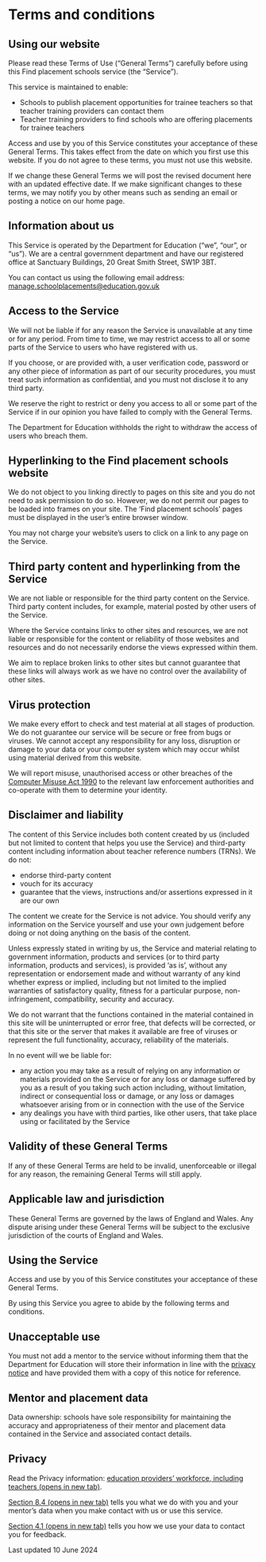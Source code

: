 # Terms and conditions
## Using our website

Please read these Terms of Use (“General Terms”) carefully before using this Find placement schools service (the “Service”).

This service is maintained to enable:

- Schools to publish placement opportunities for trainee teachers so that teacher training providers can contact them
- Teacher training providers to find schools who are offering placements for trainee teachers

Access and use by you of this Service constitutes your acceptance of these General Terms. This takes effect from the date on which you first use this website. If you do not agree to these terms, you must not use this website.

If we change these General Terms we will post the revised document here with an updated effective date. If we make significant changes to these terms, we may notify you by other means such as sending an email or posting a notice on our home page.

## Information about us
This Service is operated by the Department for Education (“we”, “our”, or “us”). We are a central government department and have our registered office at Sanctuary Buildings, 20 Great Smith Street, SW1P 3BT.

You can contact us using the following email address:
[manage.schoolplacements@education.gov.uk](mailto:manage.schoolplacements@education.gov.uk)

## Access to the Service
We will not be liable if for any reason the Service is unavailable at any time or for any period. From time to time, we may restrict access to all or some parts of the Service to users who have registered with us.

If you choose, or are provided with, a user verification code, password or any other piece of information as part of our security procedures, you must treat such information as confidential, and you must not disclose it to any third party.

We reserve the right to restrict or deny you access to all or some part of the Service if in our opinion you have failed to comply with the General Terms.

The Department for Education withholds the right to withdraw the access of users who breach them.

## Hyperlinking to the Find placement schools website
We do not object to you linking directly to pages on this site and you do not need to ask permission to do so. However, we do not permit our pages to be loaded into frames on your site. The ‘Find placement schools’ pages must be displayed in the user’s entire browser window.

You may not charge your website’s users to click on a link to any page on the Service.

## Third party content and hyperlinking from the Service
We are not liable or responsible for the third party content on the Service. Third party content includes, for example, material posted by other users of the Service.

Where the Service contains links to other sites and resources, we are not liable or responsible for the content or reliability of those websites and resources and do not necessarily endorse the views expressed within them.

We aim to replace broken links to other sites but cannot guarantee that these links will always work as we have no control over the availability of other sites.

## Virus protection
We make every effort to check and test material at all stages of production. We do not guarantee our service will be secure or free from bugs or viruses. We cannot accept any responsibility for any loss, disruption or damage to your data or your computer system which may occur whilst using material derived from this website.

We will report misuse, unauthorised access or other breaches of the [Computer Misuse Act 1990](https://www.legislation.gov.uk/ukpga/1990/18/contents) to the relevant law enforcement authorities and co-operate with them to determine your identity.

## Disclaimer and liability
The content of this Service includes both content created by us (included but not limited to content that helps you use the Service) and third-party content including information about teacher reference numbers (TRNs). We do not:

- endorse third-party content
- vouch for its accuracy
- guarantee that the views, instructions and/or assertions expressed in it are our own

The content we create for the Service is not advice. You should verify any information on the Service yourself and use your own judgement before doing or not doing anything on the basis of the content.

Unless expressly stated in writing by us, the Service and material relating to government information, products and services (or to third party information, products and services), is provided ‘as is’, without any representation or endorsement made and without warranty of any kind whether express or implied, including but not limited to the implied warranties of satisfactory quality, fitness for a particular purpose, non-infringement, compatibility, security and accuracy.

We do not warrant that the functions contained in the material contained in this site will be uninterrupted or error free, that defects will be corrected, or that this site or the server that makes it available are free of viruses or represent the full functionality, accuracy, reliability of the materials.

In no event will we be liable for:

- any action you may take as a result of relying on any information or materials provided on the Service or for any loss or damage suffered by you as a result of you taking such action including, without limitation, indirect or consequential loss or damage, or any loss or damages whatsoever arising from or in connection with the use of the Service
- any dealings you have with third parties, like other users, that take place using or facilitated by the Service

## Validity of these General Terms
If any of these General Terms are held to be invalid, unenforceable or illegal for any reason, the remaining General Terms will still apply.

## Applicable law and jurisdiction
These General Terms are governed by the laws of England and Wales. Any dispute arising under these General Terms will be subject to the exclusive jurisdiction of the courts of England and Wales.

## Using the Service
Access and use by you of this Service constitutes your acceptance of these General Terms.

By using this Service you agree to abide by the following terms and conditions.

## Unacceptable use
You must not add a mentor to the service without informing them that the Department for Education will store their information in line with the [privacy notice](/privacy) and have provided them with a copy of this notice for reference.

## Mentor and placement data
Data ownership: schools have sole responsibility for maintaining the accuracy and appropriateness of their mentor and placement data contained in the Service and associated contact details.

## Privacy
Read the Privacy information: [education providers’ workforce, including teachers (opens in new tab)](https://www.gov.uk/government/publications/privacy-information-education-providers-workforce-including-teachers/privacy-information-education-providers-workforce-including-teachers).

[Section 8.4 (opens in new tab)](https://www.gov.uk/government/publications/privacy-information-education-providers-workforce-including-teachers/privacy-information-education-providers-workforce-including-teachers#using-your-data-to-maintain-a-list-of-teachers) tells you what we do with you and your mentor’s data when you make contact with us or use this service.

[Section 4.1 (opens in new tab)](https://www.gov.uk/government/publications/privacy-information-education-providers-workforce-including-teachers/privacy-information-education-providers-workforce-including-teachers#using-your-datato-contact-you-for-feedback) tells you how we use your data to contact you for feedback.

Last updated 10 June 2024
